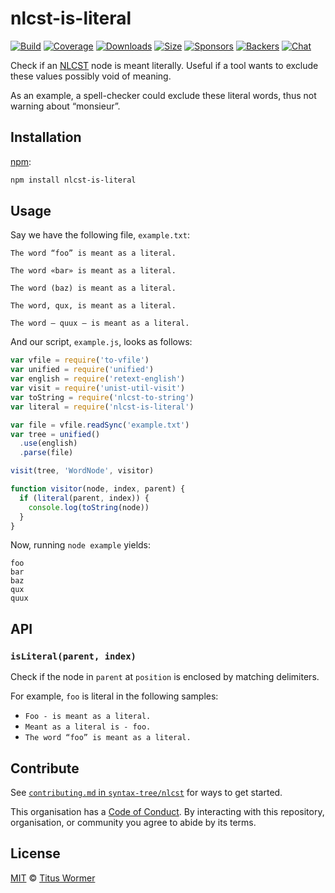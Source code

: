 # nlcst-is-literal

[![Build][build-badge]][build]
[![Coverage][coverage-badge]][coverage]
[![Downloads][downloads-badge]][downloads]
[![Size][size-badge]][size]
[![Sponsors][sponsors-badge]][collective]
[![Backers][backers-badge]][collective]
[![Chat][chat-badge]][chat]

Check if an [NLCST][] node is meant literally.  Useful if a tool wants to
exclude these values possibly void of meaning.

As an example, a spell-checker could exclude these literal words, thus not
warning about “monsieur”.

## Installation

[npm][]:

```bash
npm install nlcst-is-literal
```

## Usage

Say we have the following file, `example.txt`:

```text
The word “foo” is meant as a literal.

The word «bar» is meant as a literal.

The word (baz) is meant as a literal.

The word, qux, is meant as a literal.

The word — quux — is meant as a literal.
```

And our script, `example.js`, looks as follows:

```javascript
var vfile = require('to-vfile')
var unified = require('unified')
var english = require('retext-english')
var visit = require('unist-util-visit')
var toString = require('nlcst-to-string')
var literal = require('nlcst-is-literal')

var file = vfile.readSync('example.txt')
var tree = unified()
  .use(english)
  .parse(file)

visit(tree, 'WordNode', visitor)

function visitor(node, index, parent) {
  if (literal(parent, index)) {
    console.log(toString(node))
  }
}
```

Now, running `node example` yields:

```text
foo
bar
baz
qux
quux
```

## API

### `isLiteral(parent, index)`

Check if the node in `parent` at `position` is enclosed
by matching delimiters.

For example, `foo` is literal in the following samples:

*   `Foo - is meant as a literal.`
*   `Meant as a literal is - foo.`
*   `The word “foo” is meant as a literal.`

## Contribute

See [`contributing.md` in `syntax-tree/nlcst`][contributing] for ways to get
started.

This organisation has a [Code of Conduct][coc].  By interacting with this
repository, organisation, or community you agree to abide by its terms.

## License

[MIT][license] © [Titus Wormer][author]

<!-- Definitions -->

[build-badge]: https://img.shields.io/travis/syntax-tree/nlcst-is-literal.svg

[build]: https://travis-ci.org/syntax-tree/nlcst-is-literal

[coverage-badge]: https://img.shields.io/codecov/c/github/syntax-tree/nlcst-is-literal.svg

[coverage]: https://codecov.io/github/syntax-tree/nlcst-is-literal

[downloads-badge]: https://img.shields.io/npm/dm/nlcst-is-literal.svg

[downloads]: https://www.npmjs.com/package/nlcst-is-literal

[size-badge]: https://img.shields.io/bundlephobia/minzip/nlcst-is-literal.svg

[size]: https://bundlephobia.com/result?p=nlcst-is-literal

[sponsors-badge]: https://opencollective.com/unified/sponsors/badge.svg

[backers-badge]: https://opencollective.com/unified/backers/badge.svg

[collective]: https://opencollective.com/unified

[chat-badge]: https://img.shields.io/badge/join%20the%20community-on%20spectrum-7b16ff.svg

[chat]: https://spectrum.chat/unified/syntax-tree

[npm]: https://docs.npmjs.com/cli/install

[license]: license

[author]: https://wooorm.com

[nlcst]: https://github.com/syntax-tree/nlcst

[contributing]: https://github.com/syntax-tree/nlcst/blob/master/contributing.md

[coc]: https://github.com/syntax-tree/nlcst/blob/master/code-of-conduct.md
